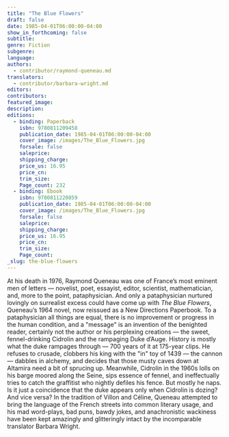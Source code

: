 ```yaml
---
title: "The Blue Flowers"
draft: false
date: 1985-04-01T06:00:00-04:00
show_in_forthcoming: false
subtitle:
genre: Fiction
subgenre:
language:
authors:
  - contributor/raymond-queneau.md
translators:
  - contributor/barbara-wright.md
editors:
contributors:
featured_image:
description:
editions:
  - binding: Paperback
    isbn: 9780811209458
    publication_date: 1985-04-01T06:00:00-04:00
    cover_image: /images/The_Blue_Flowers.jpg
    forsale: false
    saleprice:
    shipping_charge:
    price_us: 16.95
    price_cn:
    trim_size:
    Page_count: 232
  - binding: Ebook
    isbn: 9780811220859
    publication_date: 1985-04-01T06:00:00-04:00
    cover_image: /images/The_Blue_Flowers.jpg
    forsale: false
    saleprice:
    shipping_charge:
    price_us: 16.95
    price_cn:
    trim_size:
    Page_count:
_slug: the-blue-flowers
---
```


At his death in 1976, Raymond Queneau was one of France’s most eminent men of letters — novelist, poet, essayist, editor, scientist, mathematician, and, more to the point, pataphysician. And only a pataphysician nurtured lovingly on surrealist excess could have come up with _The Blue Flowers_, Queneau’s 1964 novel, now reissued as a New Directions Paperbook. To a pataphysician all things are equal, there is no improvement or progress in the human condition, and a "message" is an invention of the benighted reader, certainly not the author or his perplexing creations — the sweet, fennel-drinking Cidrolin and the rampaging Duke d’Auge. History is mostly what the duke rampages through — 700 years of it at 175-year clips. He refuses to crusade, clobbers his king with the "in" toy of 1439 — the cannon — dabbles in alchemy, and decides that those musty caves down at Altamira need a bit of sprucing up. Meanwhile, Cidrolin in the 1960s lolls on his barge moored along the Seine, sips essence of fennel, and ineffectually tries to catch the graffitist who nightly defiles his fence. But mostly he naps. Is it just a coincidence that the duke appears only when Cidrolin is dozing? And vice versa? In the tradition of Villon and Céline, Queneau attempted to bring the language of the French streets into common literary usage, and his mad word-plays, bad puns, bawdy jokes, and anachronistic wackiness have been kept amazingly and glitteringly intact by the incomparable translator Barbara Wright.

